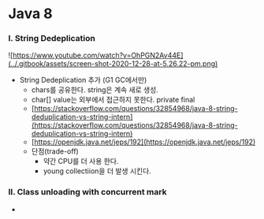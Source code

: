# Java 8





### I. String Dedeplication

![https://www.youtube.com/watch?v=OhPGN2Av44E](../.gitbook/assets/screen-shot-2020-12-28-at-5.26.22-pm.png)

* String Dedeplication 추가 \(G1 GC에서만\)
  * chars를 공유한다. string은 계속 새로 생성.
  * char\[\] value는 외부에서 접근하지 못한다. private final
  * [https://stackoverflow.com/questions/32854968/java-8-string-deduplication-vs-string-intern](https://stackoverflow.com/questions/32854968/java-8-string-deduplication-vs-string-intern) 
  * [https://openjdk.java.net/jeps/192](https://openjdk.java.net/jeps/192)
  * 단점\(trade-off\)
    * 약간 CPU를 더 사용 한다.
    * young collectiion을 더 발생 시킨다.



### II. Class unloading with concurrent mark

* 
